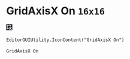 # GridAxisX On `16x16`
<img src="/img/GridAxisX%20On.png" width=16 height=16>

``` CSharp
EditorGUIUtility.IconContent("GridAxisX On")
```
```
GridAxisX On
```
